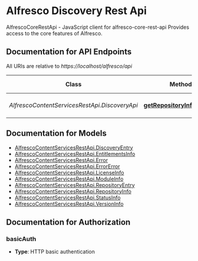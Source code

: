 # Alfresco Discovery Rest Api

AlfrescoCoreRestApi - JavaScript client for alfresco-core-rest-api
Provides access to the core features of Alfresco.

## Documentation for API Endpoints

All URIs are relative to *https://localhost/alfresco/api*

Class | Method | HTTP request | Description
------------ | ------------- | ------------- | -------------
*AlfrescoContentServicesRestApi.DiscoveryApi* | [**getRepositoryInformation**](docs/DiscoveryApi.md#getRepositoryInformation) | **GET** /discovery | Get repository information


## Documentation for Models

 - [AlfrescoContentServicesRestApi.DiscoveryEntry](docs/DiscoveryEntry.md)
 - [AlfrescoContentServicesRestApi.EntitlementsInfo](docs/EntitlementsInfo.md)
 - [AlfrescoContentServicesRestApi.Error](docs/Error.md)
 - [AlfrescoContentServicesRestApi.ErrorError](docs/ErrorError.md)
 - [AlfrescoContentServicesRestApi.LicenseInfo](docs/LicenseInfo.md)
 - [AlfrescoContentServicesRestApi.ModuleInfo](docs/ModuleInfo.md)
 - [AlfrescoContentServicesRestApi.RepositoryEntry](docs/RepositoryEntry.md)
 - [AlfrescoContentServicesRestApi.RepositoryInfo](docs/RepositoryInfo.md)
 - [AlfrescoContentServicesRestApi.StatusInfo](docs/StatusInfo.md)
 - [AlfrescoContentServicesRestApi.VersionInfo](docs/VersionInfo.md)


## Documentation for Authorization


### basicAuth

- **Type**: HTTP basic authentication

